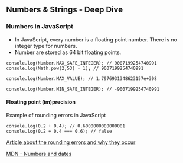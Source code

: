 ## Numbers & Strings - Deep Dive

### Numbers in JavaScript

- In JavaScript, every number is a floating point number. There is no integer type for numbers.
- Number are stored as 64 bit floating points.
```
console.log(Number.MAX_SAFE_INTEGER); // 9007199254740991
console.log(Math.pow(2,53) - 1); // 9007199254740991

console.log(Number.MAX_VALUE); // 1.7976931348623157e+308

console.log(Number.MIN_SAFE_INTEGER); // -9007199254740991
```

#### Floating point (im)precision

Example of rounding errors in JavaScript

```
console.log(0.2 + 0.4); // 0.6000000000000001
console.log(0.2 + 0.4 === 0.6); // false
```
[Article about the rounding errors and why they occur](https://modernweb.com/what-every-javascript-developer-should-know-about-floating-points/)

[MDN - Numbers and dates](https://developer.mozilla.org/en-US/docs/Web/JavaScript/Guide/Numbers_and_dates)
